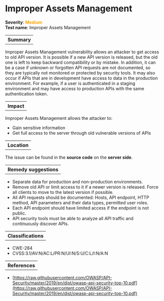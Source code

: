 # Improper Assets Management

<b>Severity</b>: <b><font color="orange">Medium</font></b><br>
<b>Test name</b>: Improper Assets Management

<table id="simple-table">
    <tr>
        <th><strong>Summary</strong></th>
    </tr>
</table>

Improper Assets Management vulnerability allows an attacker to get access to old API version. It is possible if a new API version is released, but the old one is left to keep backward compatibility or by mistake. In addition, it can be a case if unknown or forgotten API requests are not documented, so they are typically not monitored or protected by security tools. 
It may also occur if APIs that are in development have access to data in the production environment. For example, if a user is authenticated in a staging environment and may have access to production APIs with the same authentication token.

<table id="simple-table">
    <tr>
        <th><strong>Impact</strong></th>
    </tr>
</table>

Improper Assets Management allows the attacker to:
* Gain sensitive information
* Get full access to the server through old vulnerable versions of APIs


<table id="simple-table">
    <tr>
        <th><strong>Location</strong></th>
    </tr>
</table>

The issue can be found in the **source code** on the **server side**.

<table id="simple-table">
    <tr>
        <th><strong>Remedy suggestions</strong></th>
    </tr>
</table>

* Separate data for production and non-production environments.
* Remove old API or limit access to it if a newer version is released. Force all clients to move to the latest version if possible.
* All API requests should be documented: Hosts, API endpoint, HTTP method, API parameters and their data types, permitted user roles.
* Each API endpoint should have limited access if the endpoint is not public.
* API security tools must be able to analyze all API traffic and continuously discover APIs.


<table id="simple-table">
    <tr>
        <th><strong>Classifications</strong></th>
    </tr>
</table>

* CWE-284
* CVSS:3.1/AV:N/AC:L/PR:N/UI:N/S:U/C:L/I:N/A:N

<table id="simple-table">
    <tr>
        <th><strong>References</strong></th>
    </tr>
</table>

* [https://raw.githubusercontent.com/OWASP/API-Security/master/2019/en/dist/owasp-api-security-top-10.pdf](https://raw.githubusercontent.com/OWASP/API-Security/master/2019/en/dist/owasp-api-security-top-10.pdf)

